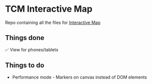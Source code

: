 # TCM Interactive Map
Repo containing all the files for [Interactive Map](https://tcminteractivemap.netlify.app/)

## Things done
:white_check_mark: View for phones/tablets

## Things to do
- Performance mode - Markers on canvas instead of DOM elements
